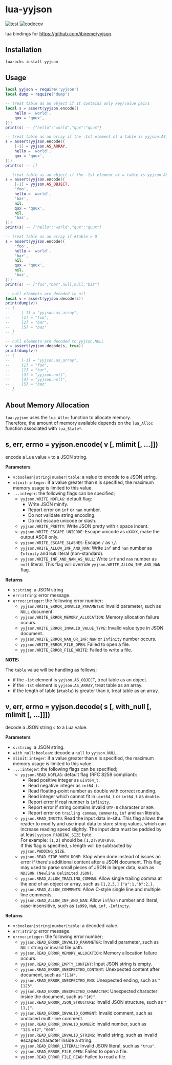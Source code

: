 # lua-yyjson

[![test](https://github.com/mah0x211/lua-yyjson/actions/workflows/test.yml/badge.svg)](https://github.com/mah0x211/lua-yyjson/actions/workflows/test.yml)
[![codecov](https://codecov.io/gh/mah0x211/lua-yyjson/branch/master/graph/badge.svg)](https://codecov.io/gh/mah0x211/lua-yyjson)

lua bindings for https://github.com/ibireme/yyjson.


## Installation

```sh
luarocks install yyjson
```


## Usage

```lua
local yyjson = require('yyjson')
local dump = require('dump')

-- treat table as an object if it contains only key/value pairs
local s = assert(yyjson.encode({
    hello = 'world',
    qux = 'quux',
}))
print(s) -- {"hello":"world","qux":"quux"}

-- treat table as an array if the -1st element of a table is yyjson.AS_ARRAY
s = assert(yyjson.encode({
    [-1] = yyjson.AS_ARRAY,
    hello = 'world',
    qux = 'quux',
}))
print(s) -- []

-- treat table as an object if the -1st element of a table is yyjson.AS_OBJECT
s = assert(yyjson.encode({
    [-1] = yyjson.AS_OBJECT,
    'foo',
    hello = 'world',
    'bar',
    nil,
    qux = 'quux',
    nil,
    'baz',
}))
print(s) -- {"hello":"world","qux":"quux"}

-- treat table as an array if #table > 0
s = assert(yyjson.encode({
    'foo',
    hello = 'world',
    'bar',
    nil,
    qux = 'quux',
    nil,
    'baz',
}))
print(s) -- ["foo","bar",null,null,"baz"]

-- null elements are decoded to nil
local v = assert(yyjson.decode(s))
print(dump(v))
-- {
--     [-1] = "yyjson.as_array",
--     [1] = "foo",
--     [2] = "bar",
--     [5] = "baz"
-- }

-- null elements are decoded to yyjson.NULL
v = assert(yyjson.decode(s, true))
print(dump(v))
-- {
--     [-1] = "yyjson.as_array",
--     [1] = "foo",
--     [2] = "bar",
--     [3] = "yyjson.null",
--     [4] = "yyjson.null",
--     [5] = "baz"
-- }
```

## About Memory Allocation

`lua-yyjson` uses the `lua_Alloc` function to allocate memory.  
Therefore, the amount of memory available depends on the `lua_Alloc` function associated with `lua_State*`.


## s, err, errno = yyjson.encode( v [, mlimit [, ...]])

encode a Lua value `v` to a JSON string.

**Parameters**

- `v:boolean|string|number|table`: a value to encode to a JSON string.
- `mlimit:integer`: if a value greater than `0` is specified, the maximum memory usage is limited to this value.
- `...integer`: the following flags can be specified;
    - `yyjson.WRITE_NOFLAG`: default flag:
        - Write JSON minify.
        - Report error on `inf` or `nan` number.
        - Do not validate string encoding.
        - Do not escape unicode or slash.
    - `yyjson.WRITE_PRETTY`:  Write JSON pretty with `4` space indent.
    - `yyjson.WRITE_ESCAPE_UNICODE`: Escape unicode as `uXXXX`, make the output ASCII only.
    - `yyjson.WRITE_ESCAPE_SLASHES`: Escape `/` as `\/`.
    - `yyjson.WRITE_ALLOW_INF_AND_NAN`: Write `inf` and `nan` number as `Infinity` and `NaN` literal (non-standard).
    - `yyjson.WRITE_INF_AND_NAN_AS_NULL`: Write `inf` and `nan` number as `null` literal. This flag will override `yyjson.WRITE_ALLOW_INF_AND_NAN` flag.

**Returns**

- `s:string`: a JSON string
- `err:string`: error message.
- `errno:integer`: the following error number;
    - `yyjson.WRITE_ERROR_INVALID_PARAMETER`: Invalid parameter, such as `NULL` document.
    - `yyjson.WRITE_ERROR_MEMORY_ALLOCATION`: Memory allocation failure occurs.
    - `yyjson.WRITE_ERROR_INVALID_VALUE_TYPE`: Invalid value type in JSON document.
    - `yyjson.WRITE_ERROR_NAN_OR_INF`: `NaN` or `Infinity` number occurs.
    - `yyjson.WRITE_ERROR_FILE_OPEN`: Failed to open a file.
    - `yyjson.WRITE_ERROR_FILE_WRITE`: Failed to write a file.

**NOTE:** 

The `table` value will be handling as follows;

- if the `-1st` element is `yyjson.AS_OBJECT`, treat table as an object.
- if the `-1st` element is `yyjson.AS_ARRAY`, treat table as an array.
- if the length of table (`#table`) is greater than `0`, treat table as an array.


## v, err, errno = yyjson.decode( s [, with_null [, mlimit [, ...]]])

decode a JSON string `s` to a Lua value.

**Parameters**

- `s:string`: a JSON string.
- `with_null:boolean`: decode a `null` to `yyjson.NULL`.
- `mlimit:integer`: if a value greater than `0` is specified, the maximum memory usage is limited to this value.
- `...:integer`: the following flags can be specified;
    - `yyjson.READ_NOFLAG`: default flag (RFC 8259 compliant):
        - Read positive integer as `uint64_t`.
        - Read negative integer as `int64_t`.
        - Read floating-point number as double with correct rounding.
        - Read integer which cannot fit in `uint64_t` or `int64_t` as `double`.
        - Report error if real number is `infinity`.
        - Report error if string contains invalid `UTF-8` character or `BOM`.
        - Report error on `trailing commas`, `comments`, `inf` and `nan` literals.
    - `yyjson.READ_INSITU`: Read the input data in-situ. This flag allows the reader to modify and use input data to store string values, which can increase reading speed slightly. The input data must be padded by at least `yyjson.PADDING_SIZE` byte.  
        For example: `[1,2]` should be `[1,2]\0\0\0\0`.  
        If this flag is specified, `s` length will be subtracted by `yyjson.PADDING_SIZE`.
    - `yyjson.READ_STOP_WHEN_DONE`: Stop when done instead of issues an error if there's additional content after a JSON document. This flag may used to parse small pieces of JSON in larger data, such as `NDJSON (Newline Delimited JSON)`.
    - `yyjson.READ_ALLOW_TRAILING_COMMAS`: Allow single trailing comma at the end of an object or array, such as `[1,2,3,]` `{"a":1,"b":2,}`.
    - `yyjson.READ_ALLOW_COMMENTS`: Allow C-style single line and multiple line comments.
    - `yyjson.READ_ALLOW_INF_AND_NAN`: Allow `inf`/`nan` number and literal, case-insensitive, such as `1e999`, `NaN`, `inf`, `-Infinity`.


**Returns**

- `v:boolean|string|number|table`: a decoded value.
- `err:string`: error message.
- `errno:integer`: the following error number;
    - `yyjson.READ_ERROR_INVALID_PARAMETER`: Invalid parameter, such as `NULL` string or invalid file path.
    - `yyjson.READ_ERROR_MEMORY_ALLOCATION`: Memory allocation failure occurs.
    - `yyjson.READ_ERROR_EMPTY_CONTENT`: Input JSON string is empty.
    - `yyjson.READ_ERROR_UNEXPECTED_CONTENT`: Unexpected content after document, such as `"[1]#"`.
    - `yyjson.READ_ERROR_UNEXPECTED_END`: Unexpected ending, such as `"[123"`.
    - `yyjson.READ_ERROR_UNEXPECTED_CHARACTER`: Unexpected character inside the document, such as `"[#]"`.
    - `yyjson.READ_ERROR_JSON_STRUCTURE`: Invalid JSON structure, such as `"[1,]"`.
    - `yyjson.READ_ERROR_INVALID_COMMENT`: Invalid comment, such as unclosed multi-line comment.
    - `yyjson.READ_ERROR_INVALID_NUMBER`: Invalid number, such as `"123.e12"`, `"000"`.
    - `yyjson.READ_ERROR_INVALID_STRING`: Invalid string, such as invalid escaped character inside a string.
    - `yyjson.READ_ERROR_LITERAL`: Invalid JSON literal, such as `"truu"`.
    - `yyjson.READ_ERROR_FILE_OPEN`: Failed to open a file.
    - `yyjson.READ_ERROR_FILE_READ`: Failed to read a file.


